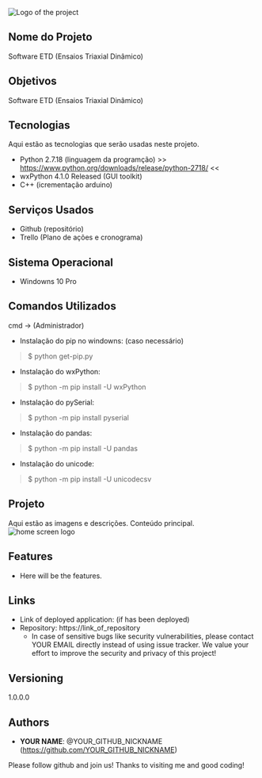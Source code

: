 ![Logo of the project](https://github.com/talsap/etd/blob/main/readme_images/logo.png?raw=true)
 
## Nome do Projeto
 
Software ETD (Ensaios Triaxial Dinâmico)

## Objetivos
 
Software ETD (Ensaios Triaxial Dinâmico)

## Tecnologias
 
Aqui estão as tecnologias que serão usadas neste projeto.
 
* Python  2.7.18 (linguagem da programção) >> https://www.python.org/downloads/release/python-2718/ <<
* wxPython  4.1.0 Released (GUI toolkit)
* C++ (icrementação arduino)
  
## Serviços Usados
 
* Github (repositório)
* Trello (Plano de ações e cronograma)

## Sistema Operacional
 
* Windowns 10 Pro
 
## Comandos Utilizados

cmd -> (Administrador)
* Instalação do pip no windowns: (caso necessário)
>    $ python get-pip.py
* Instalação do wxPython:
>    $ python -m pip install -U wxPython
* Instalação do pySerial:
>    $ python -m pip install pyserial
* Instalação do pandas:
>    $ python -m pip install -U pandas
* Instalação do unicode:
>    $ python -m pip install -U unicodecsv
 
## Projeto
 
Aqui estão as imagens e descrições. Conteúdo principal.
![home screen logo](https://github.com/talsap/etd/blob/main/readme_images/TelaInicial.png?raw=true)
 
## Features
 
  - Here will be the features.

 
## Links
 
  - Link of deployed application: (if has been deployed)
  - Repository: https://link_of_repository
    - In case of sensitive bugs like security vulnerabilities, please contact
      YOUR EMAIL directly instead of using issue tracker. We value your effort
      to improve the security and privacy of this project!
 
 
## Versioning
 
1.0.0.0
 
 
## Authors
 
* **YOUR NAME**: @YOUR_GITHUB_NICKNAME (https://github.com/YOUR_GITHUB_NICKNAME)
 
 
Please follow github and join us!
Thanks to visiting me and good coding!

